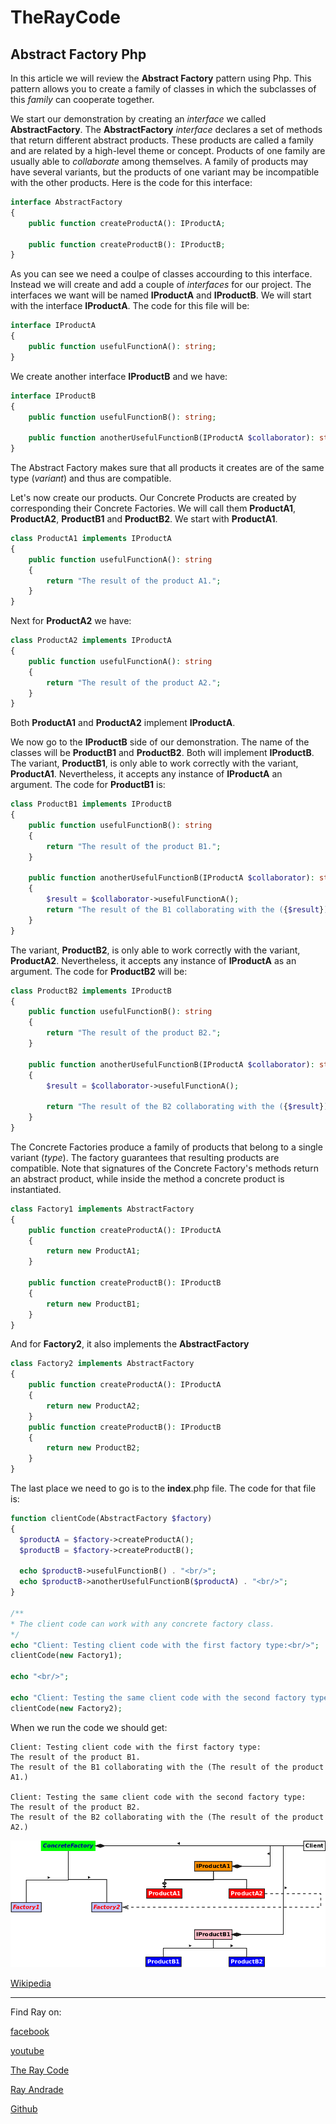 # TheRayCode
## Abstract Factory Php

In this article we will review the **Abstract Factory** pattern using Php.
This pattern allows you to create a family of classes in which the subclasses of this *family* can cooperate together.

We start our demonstration by creating an *interface* we called **AbstractFactory**.
The **AbstractFactory** *interface* declares a set of methods that return different abstract products. 
These products are called a family and are related by a high-level theme or concept. 
Products of one family are usually able to *collaborate* among themselves. 
A family of products may have several variants, but the products of one variant may be incompatible with the other products.
Here is the code for this interface:
```php
interface AbstractFactory
{
    public function createProductA(): IProductA;

    public function createProductB(): IProductB;
}
```
As you can see we need a coulpe of classes accourding to this interface.
Instead we will create and add a couple of *interfaces* for our project.
The interfaces we want will be named **IProductA** and **IProductB**.
We will start with the interface **IProductA**.
The code for this file will be:
```php
interface IProductA
{
    public function usefulFunctionA(): string;
}
```

We create another interface **IProductB** and we have:
```php
interface IProductB
{
    public function usefulFunctionB(): string;

    public function anotherUsefulFunctionB(IProductA $collaborator): string;
}
```
The Abstract Factory makes sure that all products it creates are of the same type (*variant*) and thus are compatible.

Let's now create our products.
Our Concrete Products are created by corresponding their Concrete Factories.
We will call them **ProductA1**, **ProductA2**, **ProductB1** and **ProductB2**.
We start with **ProductA1**.
```php
class ProductA1 implements IProductA
{
    public function usefulFunctionA(): string
    {
        return "The result of the product A1.";
    }
}

```
Next for **ProductA2** we have:
```php
class ProductA2 implements IProductA
{
    public function usefulFunctionA(): string
    {
        return "The result of the product A2.";
    }
}
```
Both **ProductA1** and **ProductA2** implement **IProductA**.

We now go to the **IProductB** side of our demonstration.
The name of the classes will be **ProductB1** and **ProductB2**.
Both will implement **IProductB**.
The variant, **ProductB1**, is only able to work correctly with the variant, **ProductA1**. Nevertheless, it accepts any instance of **IProductA** an argument.
The code for **ProductB1** is:
```php
class ProductB1 implements IProductB
{
    public function usefulFunctionB(): string
    {
        return "The result of the product B1.";
    }
    
    public function anotherUsefulFunctionB(IProductA $collaborator): string
    {
        $result = $collaborator->usefulFunctionA();
        return "The result of the B1 collaborating with the ({$result})";
    }
}
```
The variant, **ProductB2**, is only able to work correctly with the variant, **ProductA2**. 
Nevertheless, it accepts any instance of **IProductA** as an argument.
The code for **ProductB2** will be:
```php
class ProductB2 implements IProductB
{
    public function usefulFunctionB(): string
    {
        return "The result of the product B2.";
    }

    public function anotherUsefulFunctionB(IProductA $collaborator): string
    {
        $result = $collaborator->usefulFunctionA();

        return "The result of the B2 collaborating with the ({$result})";
    }
}
```
The Concrete Factories produce a family of products that belong to a single variant (*type*). 
The factory guarantees that resulting products are compatible. 
Note that signatures of the Concrete Factory's methods return an abstract product, while inside the method a concrete product is instantiated.

```php
class Factory1 implements AbstractFactory
{
    public function createProductA(): IProductA
    {
        return new ProductA1;
    }

    public function createProductB(): IProductB
    {
        return new ProductB1;
    }
}
```

And for **Factory2**, it also implements the **AbstractFactory**
```php
class Factory2 implements AbstractFactory
{
    public function createProductA(): IProductA
    {
        return new ProductA2;
    }
    public function createProductB(): IProductB
    {
        return new ProductB2;
    }
}
```
The last place we need to go is to the **index**.php file.
The code for that file is:
```php
function clientCode(AbstractFactory $factory)
{
  $productA = $factory->createProductA();
  $productB = $factory->createProductB();

  echo $productB->usefulFunctionB() . "<br/>";
  echo $productB->anotherUsefulFunctionB($productA) . "<br/>";
}

/**
* The client code can work with any concrete factory class.
*/
echo "Client: Testing client code with the first factory type:<br/>";
clientCode(new Factory1);

echo "<br/>";

echo "Client: Testing the same client code with the second factory type:<br/>";
clientCode(new Factory2);
```
When we run the code we should get:

```
Client: Testing client code with the first factory type:
The result of the product B1.
The result of the B1 collaborating with the (The result of the product A1.)

Client: Testing the same client code with the second factory type:
The result of the product B2.
The result of the B2 collaborating with the (The result of the product A2.)
```


![Factory](https://github.com/RayAndrade/TheRayCode/blob/main/UMLs/images/AbstractFactory_2.png)

[Wikipedia](https://en.wikipedia.org/wiki/Abstract_factory_pattern)


----------------------------------------------------------------------------------------------------

Find Ray on:

[facebook](https://www.facebook.com/TheRayCode/)

[youtube](https://www.youtube.com/user/AndradeRay/)

[The Ray Code](https://www.RayAndrade.com)

[Ray Andrade](https://www.RayAndrade.org)













































[Github](https://www.TheRayCode.com)
